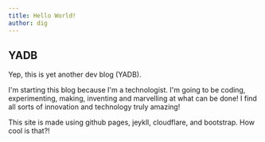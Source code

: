 ```yaml
---
title: Hello World!
author: dig
---
```

## YADB

Yep, this is yet another dev blog (YADB).

I'm starting this blog because I'm a technologist. I'm going to be coding, experimenting, making, inventing and marvelling at what can be done! I find all sorts of innovation and technology truly amazing!

This site is made using github pages, jeykll, cloudflare, and bootstrap. How cool is that?!
